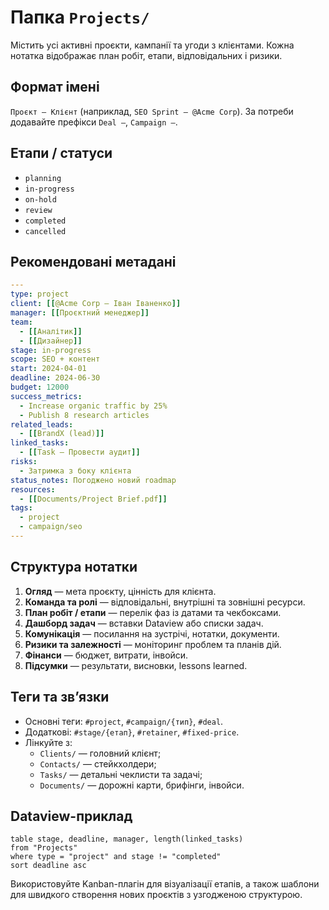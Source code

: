 # Папка `Projects/`

Містить усі активні проєкти, кампанії та угоди з клієнтами. Кожна нотатка відображає план робіт, етапи, відповідальних і ризики.

## Формат імені
`Проєкт – Клієнт` (наприклад, `SEO Sprint – @Acme Corp`). За потреби додавайте префікси `Deal –`, `Campaign –`.

## Етапи / статуси
- `planning`
- `in-progress`
- `on-hold`
- `review`
- `completed`
- `cancelled`

## Рекомендовані метадані
```yaml
---
type: project
client: [[@Acme Corp – Іван Іваненко]]
manager: [[Проєктний менеджер]]
team:
  - [[Аналітик]]
  - [[Дизайнер]]
stage: in-progress
scope: SEO + контент
start: 2024-04-01
deadline: 2024-06-30
budget: 12000
success_metrics:
  - Increase organic traffic by 25%
  - Publish 8 research articles
related_leads:
  - [[BrandX (lead)]]
linked_tasks:
  - [[Task – Провести аудит]]
risks:
  - Затримка з боку клієнта
status_notes: Погоджено новий roadmap
resources:
  - [[Documents/Project Brief.pdf]]
tags:
  - project
  - campaign/seo
---
```

## Структура нотатки
1. **Огляд** — мета проєкту, цінність для клієнта.
2. **Команда та ролі** — відповідальні, внутрішні та зовнішні ресурси.
3. **План робіт / етапи** — перелік фаз із датами та чекбоксами.
4. **Дашборд задач** — вставки Dataview або списки задач.
5. **Комунікація** — посилання на зустрічі, нотатки, документи.
6. **Ризики та залежності** — моніторинг проблем та планів дій.
7. **Фінанси** — бюджет, витрати, інвойси.
8. **Підсумки** — результати, висновки, lessons learned.

## Теги та звʼязки
- Основні теги: `#project`, `#campaign/{тип}`, `#deal`.
- Додаткові: `#stage/{етап}`, `#retainer`, `#fixed-price`.
- Лінкуйте з:
  - `Clients/` — головний клієнт;
  - `Contacts/` — стейкхолдери;
  - `Tasks/` — детальні чеклисти та задачі;
  - `Documents/` — дорожні карти, брифінги, інвойси.

## Dataview-приклад
```dataview
table stage, deadline, manager, length(linked_tasks)
from "Projects"
where type = "project" and stage != "completed"
sort deadline asc
```

Використовуйте Kanban-плагін для візуалізації етапів, а також шаблони для швидкого створення нових проєктів з узгодженою структурою.
